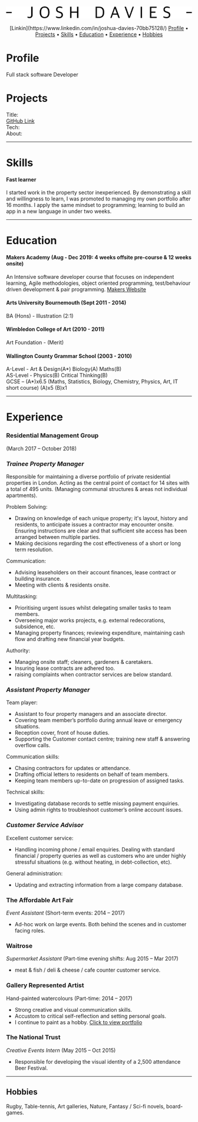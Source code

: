 <div align="center">
  
![alt text](https://github.com/JoshDavies/CV/blob/master/JoshDavies.png?raw=true)
  
</div>


<p align="center">
  [Linkin](https://www.linkedin.com/in/joshua-davies-70bb75128/) 
  <a href="#Profile">Profile</a> •
  <a href="#Projects">Projects</a> •
  <a href="#Skills">Skills</a> •
  <a href="#Education">Education</a> •
  <a href="#Experience">Experience</a> •
  <a href="#Hobbies">Hobbies</a>
</p>

# Profile
Full stack software Developer

# Projects

Title:  
[GitHub Link](https://github.com/JoshDavies)  
Tech:  
About:  

-------------
# Skills

#### Fast learner
I started work in the property sector inexperienced. By demonstrating a skill and willingness to learn, I was promoted to managing my own portfolio after 16 months. I apply the same mindset to programming; learning to build an app in a new language in under two weeks.

-----------
# Education

#### Makers Academy (Aug - Dec 2019: 4 weeks offsite pre-course & 12 weeks onsite)
An Intensive software developer course that focuses on independent learning, Agile methodologies, object oriented programming, test/behaviour driven development & pair programming.
[Makers Website](https://makers.tech/)

#### Arts University Bournemouth (Sept 2011 - 2014)
BA (Hons) - Illustration (2:1)

#### Wimbledon College of Art (2010 - 2011)
Art Foundation - (Merit)

#### Wallington County Grammar School (2003 - 2010)
A-Level - Art & Design(A*) Biology(A) Maths(B)  
AS-Level - Physics(B) Critical Thinking(B)  
GCSE – (A*)x6.5 (Maths, Statistics, Biology, Chemistry, Physics, Art, IT short course)
(A)x5 (B)x1

----------------
# Experience

### **Residential Management Group**
(March 2017 – October 2018)  
### *Trainee Property Manager*  
Responsible for maintaining a diverse portfolio of private residential properties in London. Acting as the central point of contact for 14 sites with a total of 495 units. (Managing communal structures & areas not individual apartments).

Problem Solving:
- Drawing on knowledge of each unique property; it's layout, history and residents, to anticipate issues a contractor may encounter onsite. Ensuring instructions are clear and that sufficient site access has been arranged between multiple parties.
- Making decisions regarding the cost effectiveness of a short or long term resolution.

Communication:
- Advising leaseholders on their account finances, lease contract or building insurance.
- Meeting with clients & residents onsite.

Multitasking:
- Prioritising urgent issues whilst delegating smaller tasks to team members.
- Overseeing major works projects, e.g. external redecorations, subsidence, etc.
- Managing property finances; reviewing expenditure, maintaining cash flow and drafting new financial year budgets.

Authority:
- Managing onsite staff; cleaners, gardeners & caretakers.
- Insuring lease contracts are adhered too.
- raising complaints when contractor services are below standard.

### *Assistant Property Manager*
Team player:
- Assistant to four property managers and an associate director.  
- Covering team member’s portfolio during annual leave or emergency situations.
- Reception cover, front of house duties.
- Supporting the Customer contact centre; training new staff & answering overflow calls.

Communication skills:
- Chasing contractors for updates or attendance.
- Drafting official letters to residents on behalf of team members.
- Keeping team members up-to-date on progression of assigned tasks.

Technical skills:
- Investigating database records to settle missing payment enquiries.
- Using admin rights to troubleshoot customer’s online account issues.

### *Customer Service Advisor*  
Excellent customer service:
- Handling incoming phone / email enquiries. Dealing with standard financial / property queries as well as customers who are under highly stressful situations (e.g. without heating, in debt-collection, etc).  

General administration:
- Updating and extracting information from a large company database.

### **The Affordable Art Fair**
 *Event Assistant* (Short-term events: 2014 – 2017)   
- Ad-hoc work on large events. Both behind the scenes and in customer facing roles.

### **Waitrose**  
*Supermarket Assistant* (Part-time evening shifts: Aug 2015 – Mar 2017)   
- meat & fish / deli & cheese / cafe counter customer service.

### **Gallery Represented Artist**
Hand-painted watercolours (Part-time: 2014 – 2017)  
- Strong creative and visual communication skills.
- Accustom to critical self-reflection and setting personal goals.  
- I continue to paint as a hobby. [Click to view portfolio](http://www.jdaviesillustration.com/)

### **The National Trust**
*Creative Events Intern* (May 2015 – Oct 2015)   
- Responsible for developing the visual identity of a 2,500 attendance Beer Festival.

--------
## Hobbies
Rugby, Table-tennis, Art galleries, Nature, Fantasy / Sci-fi novels, board-games.
